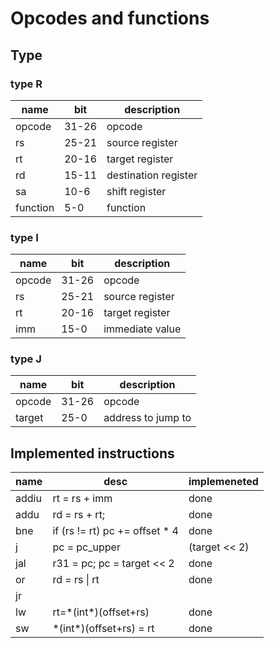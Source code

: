 # Opcodes and functions

## Type

### type R

|name|bit|description|
|-|-|-|
|opcode|31-26|opcode
|rs|25-21|source register|
|rt|20-16|target register|
|rd|15-11|destination register|
|sa|10-6|shift register|
|function|5-0|function|


### type I

|name|bit|description|
|-|-|-|
|opcode|31-26|opcode|
|rs|25-21|source register|
|rt|20-16|target register|
|imm|15-0|immediate value|

### type J

|name|bit|description|
|-|-|-|
|opcode|31-26|opcode|
|target|25-0|address to jump to|

## Implemented instructions

|name|desc|implemeneted|
|-|-|-|
|addiu|rt = rs + imm|done|
|addu|rd = rs + rt;|done|
|bne|if (rs != rt) pc += offset * 4|done|
|j|pc = pc_upper | (target << 2)|done|
|jal|r31 = pc; pc = target << 2|done|
|or|rd = rs \| rt|done|
|jr|||
|lw|rt=\*(int\*)(offset+rs)|done|
|sw|\*(int\*)(offset+rs) = rt|done|